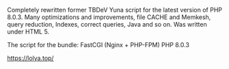 Completely rewritten former TBDeV Yuna script for the latest version of PHP 8.0.3.
Many optimizations and improvements, file CACHE and Memkesh, query reduction, Indexes, correct queries, Java and so on. Was written under HTML 5.

The script for the bundle: FastCGI (Nginx + PHP-FPM) PHP 8.0.3

https://lolya.top/
